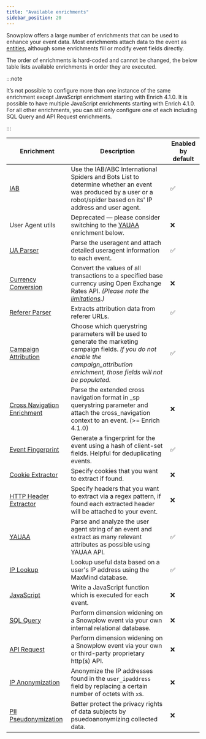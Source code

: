```yaml
---
title: "Available enrichments"
sidebar_position: 20
---
```



Snowplow offers a large number of enrichments that can be used to enhance your event data. Most enrichments attach data to the event as [entities](/docs/fundamentals/entities/index.md), although some enrichments fill or modify event fields directly.

The order of enrichments is hard-coded and cannot be changed, the below table lists available enrichments in order they are executed.

:::note

It’s not possible to configure more than one instance of the same enrichment except JavaScript enrichment starting with Enrich 4.1.0. It is possible to have multiple JavaScript enrichments starting with Enrich 4.1.0. For all other enrichments, you can still only configure one of each including SQL Query and API Request enrichments.

:::


| Enrichment                                                                                                           | Description                                                                                                                                                                                                                     | Enabled by default |
| -------------------------------------------------------------------------------------------------------------------- | ------------------------------------------------------------------------------------------------------------------------------------------------------------------------------------------------------------------------------- | ------------------ |
| [IAB](/docs/pipeline/enrichments/available-enrichments/iab-enrichment/index.md)                                      | Use the IAB/ABC International Spiders and Bots List to determine whether an event was produced by a user or a robot/spider based on its' IP address and user agent.                                                             | ✅                  |
| User Agent utils                                                                                                     | Deprecated — please consider switching to the [YAUAA](/docs/pipeline/enrichments/available-enrichments/yauaa-enrichment/index.md) enrichment below.                                                                             | ❌                  |
| [UA Parser](/docs/pipeline/enrichments/available-enrichments/ua-parser-enrichment/index.md)                          | Parse the useragent and attach detailed useragent information to each event.                                                                                                                                                    | ✅                  |
| [Currency Conversion](/docs/pipeline/enrichments/available-enrichments/currency-conversion-enrichment/index.md)      | Convert the values of all transactions to a specified base currency using Open Exchange Rates API. *(Please note the [limitations](/docs/pipeline/enrichments/available-enrichments/currency-conversion-enrichment/index.md).)* | ❌                  |
| [Referer Parser](/docs/pipeline/enrichments/available-enrichments/referrer-parser-enrichment/index.md)               | Extracts attribution data from referer URLs.                                                                                                                                                                                    | ✅                  |
| [Campaign Attribution](/docs/pipeline/enrichments/available-enrichments/campaign-attribution-enrichment/index.md)    | Choose which querystring parameters will be used to generate the marketing campaign fields. *If you do not enable the campaign_attribution enrichment, those fields will not be populated.*                                     | ✅                  |
| [Cross Navigation Enrichment](/docs/pipeline/enrichments/available-enrichments/cross-navigation-enrichment/index.md) | Parse the extended cross navigation format in _sp querystring parameter and attach the cross_navigation context to an event. (>= Enrich 4.1.0)                                                                                  | ❌                  |
| [Event Fingerprint](/docs/pipeline/enrichments/available-enrichments/event-fingerprint-enrichment/index.md)          | Generate a fingerprint for the event using a hash of client-set fields. Helpful for deduplicating events.                                                                                                                       | ✅                  |
| [Cookie Extractor](/docs/pipeline/enrichments/available-enrichments/cookie-extractor-enrichment/index.md)            | Specify cookies that you want to extract if found.                                                                                                                                                                              | ❌                  |
| [HTTP Header Extractor](/docs/pipeline/enrichments/available-enrichments/http-header-extractor-enrichment/index.md)  | Specify headers that you want to extract via a regex pattern, if found each extracted header will be attached to your event.                                                                                                    | ❌                  |
| [YAUAA](/docs/pipeline/enrichments/available-enrichments/yauaa-enrichment/index.md)                                  | Parse and analyze the user agent string of an event and extract as many relevant attributes as possible using YAUAA API.                                                                                                        | ✅                  |
| [IP Lookup](/docs/pipeline/enrichments/available-enrichments/ip-lookup-enrichment/index.md)                          | Lookup useful data based on a user's IP address using the MaxMind database.                                                                                                                                                     | ✅                  |
| [JavaScript](/docs/pipeline/enrichments/available-enrichments/custom-javascript-enrichment/index.md)                 | Write a JavaScript function which is executed for each event.                                                                                                                                                                   | ❌                  |
| [SQL Query](/docs/pipeline/enrichments/available-enrichments/custom-sql-enrichment/index.md)                         | Perform dimension widening on a Snowplow event via your own internal relational database.                                                                                                                                       | ❌                  |
| [API Request](/docs/pipeline/enrichments/available-enrichments/custom-api-request-enrichment/index.md)               | Perform dimension widening on a Snowplow event via your own or third-party proprietary http(s) API.                                                                                                                             | ❌                  |
| [IP Anonymization](/docs/pipeline/enrichments/available-enrichments/ip-anonymization-enrichment/index.md)            | Anonymize the IP addresses found in the `user_ipaddress` field by replacing a certain number of octets with `x`s.                                                                                                               | ❌                  |
| [PII Pseudonymization](/docs/pipeline/enrichments/available-enrichments/pii-pseudonymization-enrichment/index.md)    | Better protect the privacy rights of data subjects by psuedoanonymizing collected data.                                                                                                                                         | ❌                  |
